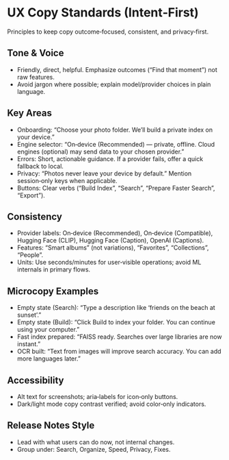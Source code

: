 # UX Copy Standards (Intent‑First)

Principles to keep copy outcome‑focused, consistent, and privacy‑first.

## Tone & Voice
- Friendly, direct, helpful. Emphasize outcomes (“Find that moment”) not raw features.
- Avoid jargon where possible; explain model/provider choices in plain language.

## Key Areas
- Onboarding: “Choose your photo folder. We’ll build a private index on your device.”
- Engine selector: “On‑device (Recommended) — private, offline. Cloud engines (optional) may send data to your chosen provider.”
- Errors: Short, actionable guidance. If a provider fails, offer a quick fallback to local.
- Privacy: “Photos never leave your device by default.” Mention session‑only keys when applicable.
- Buttons: Clear verbs (“Build Index”, “Search”, “Prepare Faster Search”, “Export”).

## Consistency
- Provider labels: On‑device (Recommended), On‑device (Compatible), Hugging Face (CLIP), Hugging Face (Caption), OpenAI (Captions).
- Features: “Smart albums” (not variations), “Favorites”, “Collections”, “People”.
- Units: Use seconds/minutes for user‑visible operations; avoid ML internals in primary flows.

## Microcopy Examples
- Empty state (Search): “Type a description like ‘friends on the beach at sunset’.”
- Empty state (Build): “Click Build to index your folder. You can continue using your computer.”
- Fast index prepared: “FAISS ready. Searches over large libraries are now instant.”
- OCR built: “Text from images will improve search accuracy. You can add more languages later.”

## Accessibility
- Alt text for screenshots; aria‑labels for icon‑only buttons.
- Dark/light mode copy contrast verified; avoid color‑only indicators.

## Release Notes Style
- Lead with what users can do now, not internal changes.
- Group under: Search, Organize, Speed, Privacy, Fixes.
